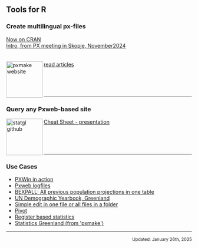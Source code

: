 ## Tools for R

### Create multilingual px-files
[Now on CRAN](https://cran.r-project.org/web/packages/pxmake/index.html)  
[Intro, from PX meeting in Skopje, November2024](2024-11-07_pxmake-Skopje_intro.MOV)  
<br/><br/>
<a href="https://statisticsgreenland.github.io/pxmake/"><img src="https://stat.gl/pxmake/pxmakelogo.png" align="left" height="99" alt="pxmake website" /></a>
[read articles](https://statisticsgreenland.github.io/pxmake/)

<br/><br/><br/>
<hr>

### Query any Pxweb-based site

<a href="https://github.com/StatisticsGreenland/statgl/?tab=readme-ov-file#readme/"><img src="https://stat.gl/pxmake/statgllogo.png" align="left" height="99" alt="statgl github" /></a>

[Cheat Sheet - presentation](https://stat.gl/pxmake/2023_11_06_statgl_pres.html)

<br/><br/><br/>
<hr>

### Use Cases
- [PXWin in action ](https://stat.gl/pxmake/pxwinr.html)
- [Pxweb logfiles](https://stat.gl/pxmake/log2px.html)
- [BEXPALL: All previous population projections in one table](https://stat.gl/pxmake/combine2bexpall.html)
- [UN Demographic Yearbook, Greenland](https://stat.gl/pxmake/UNDemYear_PE_all.html)
- [Simple edit in one file or all files in a folder](https://stat.gl/pxmake/simpleedit.html)
- [Pivot](https://stat.gl/pxmake/pivot.html)
- [Register based statistics](https://statisticsgreenland.github.io/qmd/register_based_statistics.html)
- [Statistics Greenland (from 'pxmake')](https://statisticsgreenland.github.io/qmd/statistics_greenland.html)


<hr>

<p align="right"><small>Updated: January 26th, 2025</small></p>

